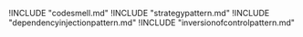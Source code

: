 !INCLUDE "codesmell.md"
!INCLUDE "strategypattern.md"
!INCLUDE "dependencyinjectionpattern.md"
!INCLUDE "inversionofcontrolpattern.md"
